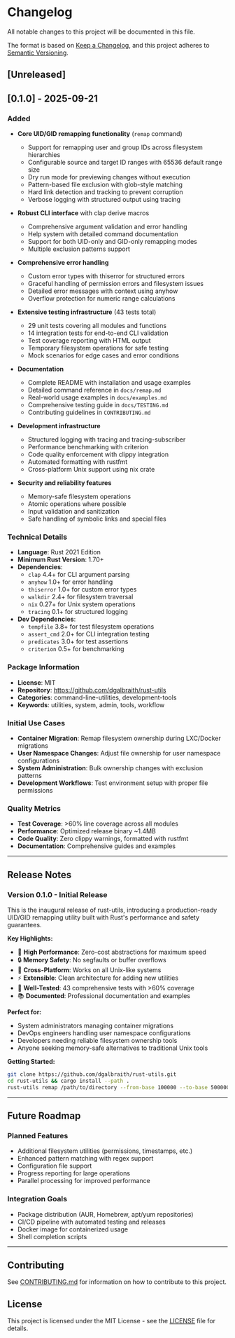 # Changelog

All notable changes to this project will be documented in this file.

The format is based on [Keep a Changelog](https://keepachangelog.com/en/1.0.0/),
and this project adheres to [Semantic Versioning](https://semver.org/spec/v2.0.0.html).

## [Unreleased]

## [0.1.0] - 2025-09-21

### Added
- **Core UID/GID remapping functionality** (`remap` command)
  - Support for remapping user and group IDs across filesystem hierarchies
  - Configurable source and target ID ranges with 65536 default range size
  - Dry run mode for previewing changes without execution
  - Pattern-based file exclusion with glob-style matching
  - Hard link detection and tracking to prevent corruption
  - Verbose logging with structured output using tracing

- **Robust CLI interface** with clap derive macros
  - Comprehensive argument validation and error handling
  - Help system with detailed command documentation
  - Support for both UID-only and GID-only remapping modes
  - Multiple exclusion patterns support

- **Comprehensive error handling**
  - Custom error types with thiserror for structured errors
  - Graceful handling of permission errors and filesystem issues
  - Detailed error messages with context using anyhow
  - Overflow protection for numeric range calculations

- **Extensive testing infrastructure** (43 tests total)
  - 29 unit tests covering all modules and functions
  - 14 integration tests for end-to-end CLI validation
  - Test coverage reporting with HTML output
  - Temporary filesystem operations for safe testing
  - Mock scenarios for edge cases and error conditions

- **Documentation**
  - Complete README with installation and usage examples
  - Detailed command reference in `docs/remap.md`
  - Real-world usage examples in `docs/examples.md`
  - Comprehensive testing guide in `docs/TESTING.md`
  - Contributing guidelines in `CONTRIBUTING.md`

- **Development infrastructure**
  - Structured logging with tracing and tracing-subscriber
  - Performance benchmarking with criterion
  - Code quality enforcement with clippy integration
  - Automated formatting with rustfmt
  - Cross-platform Unix support using nix crate

- **Security and reliability features**
  - Memory-safe filesystem operations
  - Atomic operations where possible
  - Input validation and sanitization
  - Safe handling of symbolic links and special files

### Technical Details
- **Language**: Rust 2021 Edition
- **Minimum Rust Version**: 1.70+
- **Dependencies**:
  - `clap` 4.4+ for CLI argument parsing
  - `anyhow` 1.0+ for error handling
  - `thiserror` 1.0+ for custom error types
  - `walkdir` 2.4+ for filesystem traversal
  - `nix` 0.27+ for Unix system operations
  - `tracing` 0.1+ for structured logging
- **Dev Dependencies**:
  - `tempfile` 3.8+ for test filesystem operations
  - `assert_cmd` 2.0+ for CLI integration testing
  - `predicates` 3.0+ for test assertions
  - `criterion` 0.5+ for benchmarking

### Package Information
- **License**: MIT
- **Repository**: https://github.com/dgalbraith/rust-utils
- **Categories**: command-line-utilities, development-tools
- **Keywords**: utilities, system, admin, tools, workflow

### Initial Use Cases
- **Container Migration**: Remap filesystem ownership during LXC/Docker migrations
- **User Namespace Changes**: Adjust file ownership for user namespace configurations
- **System Administration**: Bulk ownership changes with exclusion patterns
- **Development Workflows**: Test environment setup with proper file permissions

### Quality Metrics
- **Test Coverage**: >60% line coverage across all modules
- **Performance**: Optimized release binary ~1.4MB
- **Code Quality**: Zero clippy warnings, formatted with rustfmt
- **Documentation**: Comprehensive guides and examples

---

## Release Notes

### Version 0.1.0 - Initial Release

This is the inaugural release of rust-utils, introducing a production-ready UID/GID remapping utility built with Rust's performance and safety guarantees.

**Key Highlights:**
- 🚀 **High Performance**: Zero-cost abstractions for maximum speed
- 🔒 **Memory Safety**: No segfaults or buffer overflows
- 🔧 **Cross-Platform**: Works on all Unix-like systems
- ⚡ **Extensible**: Clean architecture for adding new utilities
- 🧪 **Well-Tested**: 43 comprehensive tests with >60% coverage
- 📚 **Documented**: Professional documentation and examples

**Perfect for:**
- System administrators managing container migrations
- DevOps engineers handling user namespace configurations
- Developers needing reliable filesystem ownership tools
- Anyone seeking memory-safe alternatives to traditional Unix tools

**Getting Started:**
```bash
git clone https://github.com/dgalbraith/rust-utils.git
cd rust-utils && cargo install --path .
rust-utils remap /path/to/directory --from-base 100000 --to-base 50000000 --dry-run
```

---

## Future Roadmap

### Planned Features
- Additional filesystem utilities (permissions, timestamps, etc.)
- Enhanced pattern matching with regex support
- Configuration file support
- Progress reporting for large operations
- Parallel processing for improved performance

### Integration Goals
- Package distribution (AUR, Homebrew, apt/yum repositories)
- CI/CD pipeline with automated testing and releases
- Docker image for containerized usage
- Shell completion scripts

---

## Contributing

See [CONTRIBUTING.md](CONTRIBUTING.md) for information on how to contribute to this project.

## License

This project is licensed under the MIT License - see the [LICENSE](LICENSE) file for details.